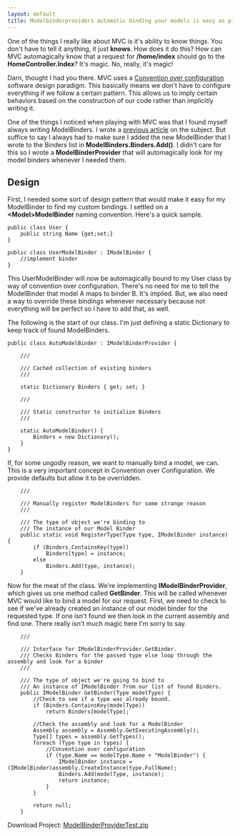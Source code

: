 ```yaml
---
layout: default
title: Modelbinderproviders automatic binding your models is easy as pie
---
```


<p>One of the things I really like about MVC is it's ability to know things. You don't have to tell it anything, it just <strong>knows</strong>. How does it do this? How can MVC automagically know that a request for <strong>/home/index</strong> should go to the <strong>HomeController.Index</strong>? It's magic. No, really, it's magic!</p>

<p>Darn, thought I had you there. MVC uses a <a href='http://en.wikipedia.org/wiki/Convention_over_configuration'>Convention over configuration</a> software design paradigm. This basically means we don't have to configure everything if we follow a certain pattern. This allows us to imply certain behaviors based on the construction of our code rather than implicitly writing it.</p>

<p>One of the things I noticed when playing with MVC was that I found myself always writing ModelBinders. I wrote a <a href='http://buildstarted.com/2010/09/12/custom-model-binders-in-mvc-3-with-imodelbinder/'>previous article</a> on the subject. But suffice to say I always had to make sure I added the new ModelBinder that I wrote to the Binders list in <strong>ModelBinders.Binders.Add()</strong>. I didn't care for this so I wrote a <strong>ModelBinderProvider</strong> that will automagically look for my model binders whenever I needed them.</p>

<h2>Design</h2>

<p>First, I needed some sort of design pattern that would make it easy for my ModelBinder to find my custom bindings. I settled on a <strong>&lt;Model&gt;ModelBinder</strong> naming convention. Here's a quick sample.</p>

<pre><code>public class User {
    public string Name {get;set;}
}

public class UserModelBinder : IModelBinder {
    //implement binder
}
</code></pre>

<p>This UserModelBinder will now be automagically bound to my User class by way of convention over configuration. There's no need for me to tell the ModelBinder that model A maps to binder B. It's implied. But, we also need a way to override these bindings whenever necessary because not everything will be perfect so I have to add that, as well.</p>

<p>The following is the start of our class. I'm just defining a static Dictionary to keep track of found ModelBinders.</p>

<pre><code>public class AutoModelBinder : IModelBinderProvider {

    /// <summary>
    /// Cached collection of existing binders
    /// </summary>
    static Dictionary<Type, IModelBinder> Binders { get; set; }

    /// <summary>
    /// Static constructor to initialize Binders
    /// </summary>
    static AutoModelBinder() {
        Binders = new Dictionary<Type, IModelBinder>();
    }
}
</code></pre>

<p>If, for some ungodly reason, we want to manually bind a model, we can. This is a very important concept in Convention over Configuration. We provide defaults but allow it to be overridden.</p>

<pre><code>    /// <summary>
    /// Manually register ModelBinders for some strange reason
    /// </summary>
    /// <param name="type">The type of object we're binding to</param>
    /// <param name="instance">The instance of our Model Binder</param>
    public static void RegisterType(Type type, IModelBinder instance) {
        if (Binders.ContainsKey(type))
            Binders[type] = instance;
        else
            Binders.Add(type, instance);
    }
</code></pre>

<p>Now for the meat of the class. We're implementing <strong>IModelBinderProvider</strong>, which gives us one method called <strong>GetBinder</strong>. This will be called whenever MVC would like to bind a model for our request. First, we need to check to see if we've already created an instance of our model binder for the requested type. If one isn't found we then look in the current assembly and find one. There really isn't much magic here I'm sorry to say.</p>

<pre><code>    /// <summary>
    /// Interface for IModelBinderProvider.GetBinder.
    /// Checks Binders for the passed type else loop through the assembly and look for a binder
    /// </summary>
    /// <param name="modelType">The type of object we're going to bind to</param>
    /// <returns>An instance of IModelBinder from our list of found Binders.</returns>
    public IModelBinder GetBinder(Type modelType) {
        //Check to see if a type was already bound.
        if (Binders.ContainsKey(modelType)) 
            return Binders[modelType];

        //Check the assembly and look for a <name>ModelBinder
        Assembly assembly = Assembly.GetExecutingAssembly();
        Type[] types = assembly.GetTypes();
        foreach (Type type in types) {
            //Convention over configuration
            if (type.Name == modelType.Name + "ModelBinder") {
                IModelBinder instance = (IModelBinder)assembly.CreateInstance(type.FullName);
                Binders.Add(modelType, instance);
                return instance;
            }
        }

        return null;
    }
</code></pre>

<p>Download Project: <a href='http://buildstarted.com/wp-content/uploads/2010/12/ModelBinderProviderTest.zip'>ModelBinderProviderTest.zip</a></p>